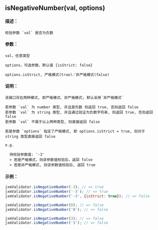 
## isNegativeNumber(val, options)

#### 描述：

    校验参数 `val` 是否为负数

#### 参数：

    val，任意类型

    options，可选参数，默认值 {isStrict: false}

    options.isStrict, 严格模式(true)／非严格模式(false)

#### 说明：

    该接口存在两种模式, 即严格模式、非严格模式; 默认采用`非严格模式`

    若参数 `val` 为 number 类型, 并且是负数 则返回 true, 否则返回 false
    若参数 `val` 为 string 类型, 并且通过验证为负数字符串, 则返回 true, 否则返回 false
    若参数 `val` 不属于以上两种类型, 则直接返回 false

    若是参数 `options` 指定了严格模式, 即 options.isStrict = true, 则对于 string 类型直接返回 false

    e.g.

      待校验参数值: '-3'
      > 若是严格模式，则该参数值校验后，返回 false
      > 若是非严格模式, 则该参数值校验后, 返回 true

#### 示例：

```javascript
jxmValidator.isNegativeNumber(-3); // => true
jxmValidator.isNegativeNumber('-3'); // => true
jxmValidator.isNegativeNumber('-3', {isStrict: true}); // => false

jxmValidator.isNegativeNumber(0); // => false
jxmValidator.isNegativeNumber('0'); // => false

jxmValidator.isNegativeNumber(3); // => false
jxmValidator.isNegativeNumber('3'); // => false
```
